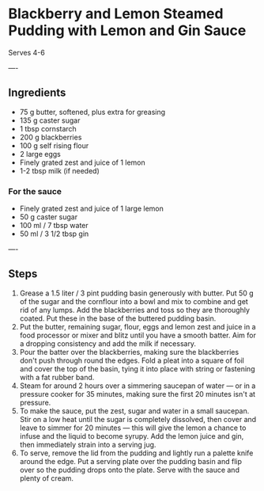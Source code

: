 # Blackberry and Lemon Steamed Pudding with Lemon and Gin Sauce

Serves 4-6

—-

## Ingredients

* 75 g butter, softened, plus extra for greasing
* 135 g caster sugar
* 1 tbsp cornstarch
* 200 g blackberries
* 100 g self rising flour
* 2 large eggs
* Finely grated zest and juice of 1 lemon 
* 1-2 tbsp milk (if needed)

### For the sauce
* Finely grated zest and juice of 1 large lemon
* 50 g caster sugar
* 100 ml / 7 tbsp water
* 50 ml / 3 1/2 tbsp gin

—-

## Steps

1.  Grease a 1.5 liter / 3 pint pudding basin generously with butter. Put 50 g of the sugar and the cornflour into a bowl and mix to combine and get rid of any lumps. Add the blackberries and toss so they are thoroughly coated. Put these in the base of the buttered pudding basin.
2.  Put the butter, remaining sugar, flour, eggs and lemon zest and juice in a food processor or mixer and blitz until you have a smooth batter. Aim for a dropping consistency and add the milk if necessary.
3.  Pour the batter over the blackberries, making sure the blackberries don't push through round the edges. Fold a pleat into a square of foil and cover the top of the basin, tying it into place with string or fastening with a fat rubber band.
4.  Steam for around 2 hours over a simmering saucepan of water — or in a pressure cooker for 35 minutes, making sure the first 20 minutes isn't at pressure.
5.  To make the sauce, put the zest, sugar and water in a small saucepan. Stir on a low heat until the sugar is completely dissolved, then cover and leave to simmer for 20 minutes — this will give the lemon a chance to infuse and the liquid to become syrupy. Add the lemon juice and gin, then immediately strain into a serving jug.
6.  To serve, remove the lid from the pudding and lightly run a palette knife around the edge. Put a serving plate over the pudding basin and flip over so the pudding drops onto the plate. Serve with the sauce and plenty of cream.